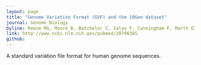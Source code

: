 ```yaml
---
layout: page
title: "Genome Variation Format (GVF) and the 10Gen dataset"
journal: Genome Biology
byline: Reese MG, Moore B, Batchelor C, Salas F, Cunningham F, Marth GT, Stein L, Flicek P, Yandell M, Eilbeck K. 2010.
link: http://www.ncbi.nlm.nih.gov/pubmed/20796305
github: 
---
```


A standard variation file format for human genome sequences.